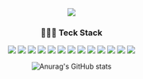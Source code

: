 <div align="center">
<img src="https://capsule-render.vercel.app/api?type=waving&color=7d0918&height=200&section=header&text=Welcome,%20I'm%20Juyeon🤓&fontSize=50&animation=fadeIn&fontAlignY=40" />
  <h3/>👩🏻‍💻 Teck Stack</h3>
<img src="https://img.shields.io/badge/Java-007396?style=for-the-badge&logo=OpenJDK&logoColor=white"/> <img src="https://img.shields.io/badge/Spring Boot-6DB33F?style=for-the-badge&logo=Spring Boot&logoColor=white"> <img src="https://img.shields.io/badge/Apache Tomcat-F8DC75?style=for-the-badge&logo=Apache Tomcat&logoColor=white"> <img src="https://img.shields.io/badge/React-61DAFB?style=for-the-badge&logo=React&logoColor=white"> <img src="https://img.shields.io/badge/JavaScript-F7DF1E?style=for-the-badge&logo=JavaScript&logoColor=white"> <img src="https://img.shields.io/badge/CSS-1572B6?style=for-the-badge&logo=CSS3&logoColor=white"> <img src="https://img.shields.io/badge/Oracle-F80000?style=for-the-badge&logo=Oracle&logoColor=white"> <img src="https://img.shields.io/badge/MySQL-4479A1?style=for-the-badge&logo=MySQL&logoColor=white"> <img src="https://img.shields.io/badge/Notion-232F3E?style=for-the-badge&logo=Notion&logoColor=white"> <img src="https://img.shields.io/badge/Amazon AWS-000000?style=for-the-badge&logo=Amazon AWS&logoColor=white"> <img src="https://img.shields.io/badge/Firebase-FFCA28?style=for-the-badge&logo=Firebase&logoColor=white"> <img src="https://img.shields.io/badge/HTML5-E34F26?style=for-the-badge&logo=HTML5&logoColor=white">  <img src="https://img.shields.io/badge/Bootstrap-7952B3?style=for-the-badge&logo=Bootstrap&logoColor=white">
<p/>

![Anurag's GitHub stats](https://github-readme-stats.vercel.app/api?username=zoo6335&show_icons=true&theme=radical)
  </div>
